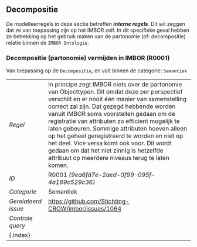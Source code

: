 ## Decompositie

De modelleerregels in deze sectie betreffen ***interne regels***. Dit wil zeggen dat ze van toepassing zijn op het IMBOR zelf. In dit specifieke geval hebben ze betrekking op het gebruik maken van de partonomie (of: decompositie) relatie binnen de `IMBOR Ontologie`.

### Decompositie (partonomie) vermijden in IMBOR (R0001)

Van toepassing op de `Decompositie`, en valt binnen de categorie: `Semantiek`

|         |                                                                                                                                                                                                                                                                                                                                                                                                                                                                                                                                               |
|---------|-----------------------------------------------------------------------------------------------------------------------------------------------------------------------------------------------------------------------------------------------------------------------------------------------------------------------------------------------------------------------------------------------------------------------------------------------------------------------------------------------------------------------------------------------|
| *Regel* | In principe zegt IMBOR niets over de partonomie van Objecttypen. Dit omdat deze per perspectief verschilt en er nooit één manier van samenstelling correct zal zijn. Dat gezegd hebbende worden vanuit IMBOR soms voorstellen gedaan om de registratie van attributen zo efficient mogelijk te laten gebeuren. Sommige attributen hoeven alleen op het geheel geregistreerd te worden en niet op het deel. Vice versa komt ook voor. Dit wordt gedaan om dat het niet zinnig is hetzelfde attribuut op meerdere niveaus terug te laten komen. |
| *ID*    | R0001 *(9ea6fd7e-2aed-0f99-095f-4a189c529c36)*                                                                                                                                                                                                                                                                                                                                                                                                                                                                                                |
| *Categorie* | Semantiek
 |*Gerelateerd issue* | https://github.com/Stichting-CROW/imbor/issues/1064  |
 |*Controle query* |  |
| {.index} | | 


